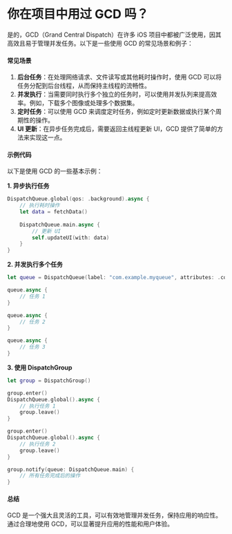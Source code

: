 # 你在项目中用过 GCD 吗？

是的，GCD（Grand Central Dispatch）在许多 iOS 项目中都被广泛使用，因其高效且易于管理并发任务。以下是一些使用 GCD 的常见场景和例子：

#### 常见场景

1. **后台任务**：在处理网络请求、文件读写或其他耗时操作时，使用 GCD 可以将任务分配到后台线程，从而保持主线程的流畅性。
2. **并发执行**：当需要同时执行多个独立的任务时，可以使用并发队列来提高效率。例如，下载多个图像或处理多个数据集。
3. **定时任务**：可以使用 GCD 来调度定时任务，例如定时更新数据或执行某个周期性的操作。
4. **UI 更新**：在异步任务完成后，需要返回主线程更新 UI，GCD 提供了简单的方法来实现这一点。

#### 示例代码

以下是使用 GCD 的一些基本示例：

**1. 异步执行任务**

```swift
DispatchQueue.global(qos: .background).async {
    // 执行耗时操作
    let data = fetchData()
    
    DispatchQueue.main.async {
        // 更新 UI
        self.updateUI(with: data)
    }
}
```

**2. 并发执行多个任务**

```swift
let queue = DispatchQueue(label: "com.example.myqueue", attributes: .concurrent)

queue.async {
    // 任务 1
}

queue.async {
    // 任务 2
}

queue.async {
    // 任务 3
}
```

**3. 使用 DispatchGroup**

```swift
let group = DispatchGroup()

group.enter()
DispatchQueue.global().async {
    // 执行任务 1
    group.leave()
}

group.enter()
DispatchQueue.global().async {
    // 执行任务 2
    group.leave()
}

group.notify(queue: DispatchQueue.main) {
    // 所有任务完成后的操作
}
```

#### 总结

GCD 是一个强大且灵活的工具，可以有效地管理并发任务，保持应用的响应性。通过合理地使用 GCD，可以显著提升应用的性能和用户体验。

